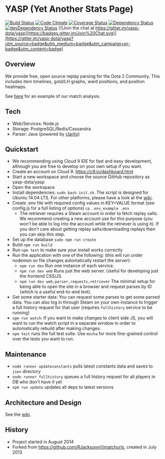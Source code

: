 YASP (Yet Another Stats Page)
====
[![Build Status](https://travis-ci.org/yasp-dota/yasp.svg)](https://travis-ci.org/yasp-dota/yasp)
[![Code Climate](https://codeclimate.com/github/yasp-dota/yasp/badges/gpa.svg)](https://codeclimate.com/github/yasp-dota/yasp)
[![Coverage Status](https://coveralls.io/repos/yasp-dota/yasp/badge.svg)](https://coveralls.io/r/yasp-dota/yasp)
[![Dependency Status](https://david-dm.org/yasp-dota/yasp.svg)](https://david-dm.org/yasp-dota/yasp)
[![devDependency Status](https://david-dm.org/yasp-dota/yasp/dev-status.svg)](https://david-dm.org/yasp-dota/yasp#info=devDependencies)
[![Join the chat at https://gitter.im/yasp-dota/yasp](https://badges.gitter.im/Join%20Chat.svg)](https://gitter.im/yasp-dota/yasp?utm_source=badge&utm_medium=badge&utm_campaign=pr-badge&utm_content=badge)

Overview
----

We provide free, open source replay parsing for the Dota 2 Community. This includes item timelines, gold/LH graphs, ward positions, and position heatmaps.

See [here](http://yasp.co/matches/1912366402) for an example of our match analysis.

Tech
----
* Web/Services: Node.js
* Storage: PostgreSQL/Redis/Cassandra
* Parser: Java (powered by [clarity](https://github.com/skadistats/clarity))

Quickstart
----
* We recommending using Cloud 9 IDE for fast and easy development, although you are free to develop on your own setup if you want.
* Create an account on Cloud 9: https://c9.io/dashboard.html
* Start a new workspace and choose the source GitHub repository as yasp-dota/yasp
* Open the workspace
* Install dependencies: `sudo bash init.sh`. The script is designed for Ubuntu 14.04 LTS.  For other platforms, please have a look at the [wiki](https://github.com/yasp-dota/yasp/wiki/Installation-for-other-platforms).
* Create .env file with required config values in KEY=VALUE format (see config.js for a full listing of options) `cp .env_example .env`
  * The retriever requires a Steam account in order to fetch replay salts.  We recommend creating a new account use for this purpose (you won't be able to log into the account while the retriever is using it).  If you don't care about getting replay salts/downloading replays then you can skip this step.
* Set up the database `sudo npm run create`
* Build `npm run build`
* Run `npm test` to make sure your install works correctly
* Run the application with one of the following: (this will run under nodemon so file changes automatically restart the server): 
  * `npm run dev` Run one instance of each service.
  * `npm run dev web` Runs just the web server.  Useful for developing just the frontend CSS/JS.
  * `npm run dev web,parser,requests,retriever` The minimal setup for being able to open the site in a browser and request parses by ID (which is a useful end-to-end test).
* Get some starter data: You can request some parses to get some parsed data.  You can also log in through Steam on your own instance to trigger a full history request for that user (requires `fullhistory` service to be running)
* `npm run watch`: If you want to make changes to client side JS, you will want to run the watch script in a separate window in order to automatically rebuild after making changes.
* `npm test` runs the full test suite.  Use `mocha` for more fine-grained control over the tests you want to run.

Maintenance
----
* `node runner updateconstants` pulls latest constants data and saves to `json` directory
* `node runner fullhistory` queues a full history request for all players in DB who don't have it yet
* `npm run update` updates all deps to latest versions

Architecture and Design
----
See the [wiki](https://github.com/yasp-dota/yasp/wiki/Developer's-Guide).

History
----
* Project started in August 2014
* Forked from https://github.com/RJacksonm1/matchurls, created in July 2013
